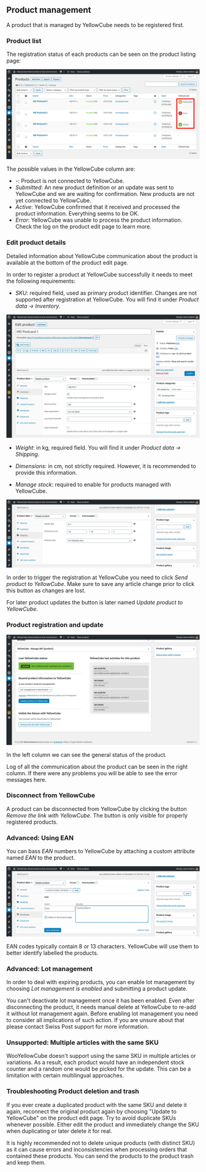 ## Product management

A product that is managed by YellowCube needs to be registered first.

### Product list
The registration status of each products can be seen on the product listing page:

![](/assets/product_list_v2_marker.png)

The possible values in the YellowCube column are:

- *-*: Product is not connected to YellowCube.
- *Submitted*: An new product definition or an update was sent to YellowCube and we are waiting for confirmation. New
  products are not yet connected to YellowCube.
- *Active*: YellowCube confirmed that it received and processed the product information. Everything seems to be OK.
- *Error*: YellowCube was unable to process the product information. Check the log on the product edit page to
  learn more.

### Edit product details
Detailed information about YellowCube communication about the product is available at the bottom of the product edit page.


In order to register a product at YellowCube successfully it needs to meet the following requirements:

- *SKU*: required field, used as primary product identifier. Changes are not supported after registration at YellowCube.
  You will find it under *Product data -> Inventory*.

![](/assets/product_inventory_v2.png)

- *Weight*: in kg, required field.
  You will find it under *Product data -> Shipping*.

- *Dimensions*: in cm, not strictly required. However, it is recommended to provide this information.

- *Manage stock*: required to enable for products managed with YellowCube.

![](/assets/product_size_v2.png)

In order to trigger the registration at YellowCube you need to click *Send product to YellowCube*.
Make sure to save any article change prior to click this button as changes are lost.

For later product updates the button is later named *Update product to YellowCube*.

###  Product registration and update
![](/assets/product_yc_success_v2.png)

In the left column we can see the general status of the product.

Log of all the communication about the product can be seen in the right column.
If there were any problems you will be able to see the error messages here.

###  Disconnect from YellowCube

A product can be disconnected from YellowCube by clicking the button *Remove the link with YellowCube*.
The button is only visible for properly registered products.

### Advanced: Using EAN

You can bass *EAN* numbers to YellowCube by attaching a custom attribute named *EAN* to the product.

![](/assets/product_ean_v2.png)

EAN codes typically contain 8 or 13 characters. YellowCube will use them to better identify labelled the products.

### Advanced: Lot management
In order to deal with expiring products, you can enable lot management by choosing *Lot management is enabled* and
submitting a product update.

You can't deactivate lot management once it has been enabled.
Even after disconnecting the product, it needs manual delete at YellowCube to re-add it without lot management again.
Before enabling lot management you need to consider all implications of such action.
If you are unsure about that please contact Swiss Post support for more information.

### Unsupported: Multiple articles with the same SKU
WooYellowCube doesn't support using the same SKU in multiple articles or variations.
As a result, each product would have an independent stock counter and a random one would be picked for the update.
This can be a limitation with certain multilingual approaches.

### Troubleshooting Product deletion and trash

If you ever create a duplicated product with the same SKU and delete it again, reconnect the original product again
by choosing "Update to YellowCube" on the product edit page. Try to avoid duplicate SKUs whenever possible. Either
edit the product and immediately change the SKU when duplicating or later delete it for real.

It is highly recommended not to delete unique products (with distinct SKU) as it can cause errors and inconsistencies
when processing orders that contained these products. You can send the products to the product trash and keep them.
